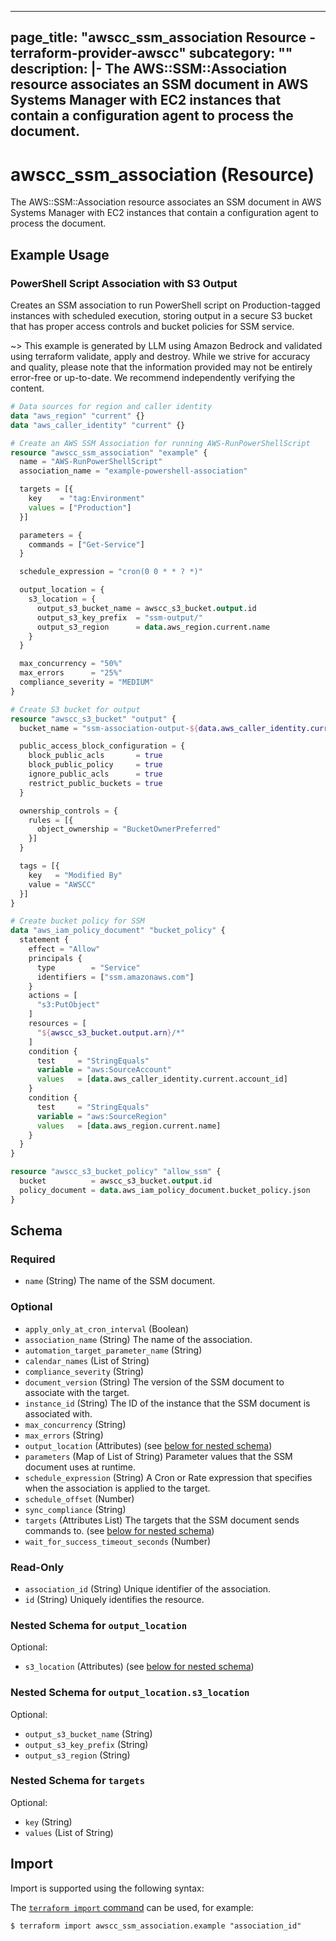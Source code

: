 
---
page_title: "awscc_ssm_association Resource - terraform-provider-awscc"
subcategory: ""
description: |-
  The AWS::SSM::Association resource associates an SSM document in AWS Systems Manager with EC2 instances that contain a configuration agent to process the document.
---

# awscc_ssm_association (Resource)

The AWS::SSM::Association resource associates an SSM document in AWS Systems Manager with EC2 instances that contain a configuration agent to process the document.

## Example Usage

### PowerShell Script Association with S3 Output

Creates an SSM association to run PowerShell script on Production-tagged instances with scheduled execution, storing output in a secure S3 bucket that has proper access controls and bucket policies for SSM service.

~> This example is generated by LLM using Amazon Bedrock and validated using terraform validate, apply and destroy. While we strive for accuracy and quality, please note that the information provided may not be entirely error-free or up-to-date. We recommend independently verifying the content.

```terraform
# Data sources for region and caller identity
data "aws_region" "current" {}
data "aws_caller_identity" "current" {}

# Create an AWS SSM Association for running AWS-RunPowerShellScript
resource "awscc_ssm_association" "example" {
  name = "AWS-RunPowerShellScript"
  association_name = "example-powershell-association"

  targets = [{
    key    = "tag:Environment"
    values = ["Production"]
  }]

  parameters = {
    commands = ["Get-Service"]
  }

  schedule_expression = "cron(0 0 * * ? *)"

  output_location = {
    s3_location = {
      output_s3_bucket_name = awscc_s3_bucket.output.id
      output_s3_key_prefix  = "ssm-output/"
      output_s3_region      = data.aws_region.current.name
    }
  }

  max_concurrency = "50%"
  max_errors      = "25%"
  compliance_severity = "MEDIUM"
}

# Create S3 bucket for output
resource "awscc_s3_bucket" "output" {
  bucket_name = "ssm-association-output-${data.aws_caller_identity.current.account_id}-${data.aws_region.current.name}"

  public_access_block_configuration = {
    block_public_acls       = true
    block_public_policy     = true
    ignore_public_acls      = true
    restrict_public_buckets = true
  }

  ownership_controls = {
    rules = [{
      object_ownership = "BucketOwnerPreferred"
    }]
  }

  tags = [{
    key   = "Modified By"
    value = "AWSCC"
  }]
}

# Create bucket policy for SSM
data "aws_iam_policy_document" "bucket_policy" {
  statement {
    effect = "Allow"
    principals {
      type        = "Service"
      identifiers = ["ssm.amazonaws.com"]
    }
    actions = [
      "s3:PutObject"
    ]
    resources = [
      "${awscc_s3_bucket.output.arn}/*"
    ]
    condition {
      test     = "StringEquals"
      variable = "aws:SourceAccount"
      values   = [data.aws_caller_identity.current.account_id]
    }
    condition {
      test     = "StringEquals"
      variable = "aws:SourceRegion"
      values   = [data.aws_region.current.name]
    }
  }
}

resource "awscc_s3_bucket_policy" "allow_ssm" {
  bucket          = awscc_s3_bucket.output.id
  policy_document = data.aws_iam_policy_document.bucket_policy.json
}
```

<!-- schema generated by tfplugindocs -->
## Schema

### Required

- `name` (String) The name of the SSM document.

### Optional

- `apply_only_at_cron_interval` (Boolean)
- `association_name` (String) The name of the association.
- `automation_target_parameter_name` (String)
- `calendar_names` (List of String)
- `compliance_severity` (String)
- `document_version` (String) The version of the SSM document to associate with the target.
- `instance_id` (String) The ID of the instance that the SSM document is associated with.
- `max_concurrency` (String)
- `max_errors` (String)
- `output_location` (Attributes) (see [below for nested schema](#nestedatt--output_location))
- `parameters` (Map of List of String) Parameter values that the SSM document uses at runtime.
- `schedule_expression` (String) A Cron or Rate expression that specifies when the association is applied to the target.
- `schedule_offset` (Number)
- `sync_compliance` (String)
- `targets` (Attributes List) The targets that the SSM document sends commands to. (see [below for nested schema](#nestedatt--targets))
- `wait_for_success_timeout_seconds` (Number)

### Read-Only

- `association_id` (String) Unique identifier of the association.
- `id` (String) Uniquely identifies the resource.

<a id="nestedatt--output_location"></a>
### Nested Schema for `output_location`

Optional:

- `s3_location` (Attributes) (see [below for nested schema](#nestedatt--output_location--s3_location))

<a id="nestedatt--output_location--s3_location"></a>
### Nested Schema for `output_location.s3_location`

Optional:

- `output_s3_bucket_name` (String)
- `output_s3_key_prefix` (String)
- `output_s3_region` (String)



<a id="nestedatt--targets"></a>
### Nested Schema for `targets`

Optional:

- `key` (String)
- `values` (List of String)

## Import

Import is supported using the following syntax:

The [`terraform import` command](https://developer.hashicorp.com/terraform/cli/commands/import) can be used, for example:

```shell
$ terraform import awscc_ssm_association.example "association_id"
```
